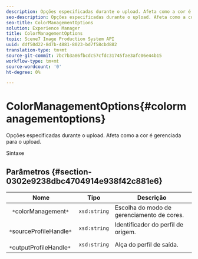 ```yaml
---
description: Opções especificadas durante o upload. Afeta como a cor é gerenciada para o upload.
seo-description: Opções especificadas durante o upload. Afeta como a cor é gerenciada para o upload.
seo-title: ColorManagementOptions
solution: Experience Manager
title: ColorManagementOptions
topic: Scene7 Image Production System API
uuid: ddf50d22-8d7b-4881-8023-bd7f58cbd882
translation-type: tm+mt
source-git-commit: 7bc7b3a86fbcdc57cfdc31745fae3afc06e44b15
workflow-type: tm+mt
source-wordcount: '0'
ht-degree: 0%

---
```



# ColorManagementOptions{#colormanagementoptions}

Opções especificadas durante o upload. Afeta como a cor é gerenciada para o upload.

Sintaxe

## Parâmetros {#section-0302e9238dbc4704914e938f42c881e6}

| Nome | Tipo | Descrição |
|---|---|---|
| ` *`colorManagement`*` | `xsd:string` | Escolha do modo de gerenciamento de cores. |
| ` *`sourceProfileHandle`*` | `xsd:string` | Identificador do perfil de origem. |
| ` *`outputProfileHandle`*` | `xsd:string` | Alça do perfil de saída. |


